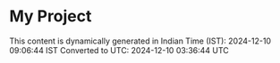 # My Project

This content is dynamically generated in Indian Time (IST): 2024-12-10 09:06:44 IST
Converted to UTC: 2024-12-10 03:36:44 UTC
